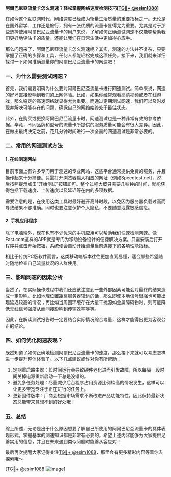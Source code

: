 **阿爾巴尼亞流量卡怎么测速？轻松掌握网络速度检测技巧[[TG💪+ @esim1088](https://t.me/s/esim1088)]**

在如今这个互联网时代，网络速度已经成为衡量生活质量的重要指标之一。无论是在国外留学、工作还是旅行，拥有一张优质的流量卡显得尤为重要。尤其是对于那些选择使用阿爾巴尼亞流量卡的用户来说，了解如何正确测试网速不仅能够帮助我们更好地评估卡的质量，还能让我们在日常生活中更加得心应手。

那么问题来了，阿爾巴尼亞流量卡怎么测速呢？其实，测速的方法并不复杂，只要掌握了正确的步骤和工具，任何人都能轻松完成这项任务。接下来，我们就来详细探讨一下如何准确测量你的阿爾巴尼亞流量卡的网速吧！

### 一、为什么需要测试网速？

首先，我们需要明确为什么要对阿爾巴尼亞流量卡进行网速测试。简单来说，网速的好坏直接影响到我们的上网体验。比如，如果你经常观看高清视频或者在线游戏，那么稳定的高速网络就显得尤为重要。而通过定期测试网速，我们可以及时发现并解决可能存在的问题，确保自己的网络始终处于最佳状态。

此外，在购买或更换阿爾巴尼亞流量卡时，网速测试也是一种非常有效的参考依据。毕竟，不同品牌和型号的流量卡所提供的服务质量可能会有很大差异。因此，在做出最终决定之前，花几分钟时间进行一次全面的网速测试是非常必要的。

### 二、常用的网速测试方法

#### 1. 在线测速网站

目前市面上有许多专门用于测速的专业网站，这些平台通常提供免费的服务，并且操作起来十分简便。只需打开浏览器输入相应的网址（例如Speedtest.net），然后按照提示点击“开始测试”按钮即可。整个过程大概只需要几秒钟的时间，就能获得包括下载速度、上传速度以及延迟等在内的多项数据。

需要注意的是，在使用这类工具时最好避开高峰时段，以免因为服务器负载过高而导致结果不够准确。同时也要注意保护个人隐私，不要随意泄露敏感信息。

#### 2. 手机应用程序

除了电脑端外，现在也有不少优秀的手机应用可以帮助我们快速检测网速。像Fast.com这样的APP就是专门为移动设备设计的便捷解决方案。只需安装后打开程序并点击开始按钮，系统便会自动开始测量当前连接下的各项性能指标。

相比于传统PC版软件而言，这类移动端版本往往更加直观易懂，适合那些希望随时随地检查自己流量状况的人群使用。

### 三、影响网速的因素分析

当然了，在实际操作过程中我们还应该注意到一些外部因素可能会对最终的结果造成一定影响。比如地理位置距离服务器较远的话，那么即使本地信号很强也可能出现延迟较高的情况；再比如当周围环境存在大量干扰源如金属障碍物时，则可能降低无线信号强度从而间接影响到传输效率等等。

因此，在解读测试报告时一定要结合实际情况综合考量，这样才能得出更为客观公正的结论。

### 四、如何优化网速表现？

既然知道了如何正确地检测阿爾巴尼亞流量卡的速度，那么接下来就可以考虑怎样进一步提升整体体验了。以下几点建议或许对你有所帮助：

1. 定期重启路由器：长时间运行会导致硬件老化进而引发故障，所以每隔一段时间关掉电源重新启动一下总是没错的。
2. 避免多任务处理：尽量减少后台程序占用资源比例较高的情况发生，这样可以让更多带宽专注于正在进行的任务上。
3. 更新固件版本：厂商会根据市场需求不断改进产品功能特性，因此保持最新状态总能带来意想不到的好处哦！

### 五、总结

综上所述，无论是出于什么原因想要了解自己所使用的阿爾巴尼亞流量卡的具体表现形式，掌握基本的测速知识都是非常有必要的。希望上述内容能够为大家提供足够实用的信息，并且在未来遇到类似问题时能够从容应对！

最后再次提醒大家记得关注[TG💪+ @esim1088](https://t.me/s/esim1088)，那里会有更多精彩内容等着你去探索哦～ 

[[TG💪+ @esim1088](https://t.me/s/esim1088) ![Image](https://i.postimg.cc/4NQfJmqS/Snipaste-2025-05-13-00-14-12.png)]